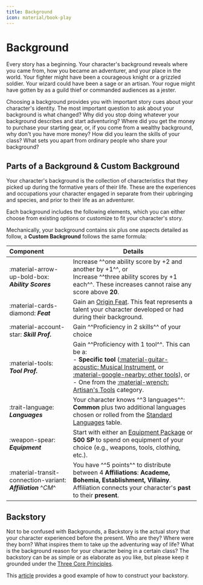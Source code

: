 ```yaml
---
title: Background
icon: material/book-play
---
```


# Background

Every story has a beginning. Your character's background reveals where you came from, how you became an adventurer, and your place in the world. Your fighter might have been a courageous knight or a grizzled soldier. Your wizard could have been a sage or an artisan. Your rogue might have gotten by as a guild thief or commanded audiences as a jester.

Choosing a background provides you with important story cues about your character's identity. The most important question to ask about your background is what changed? Why did you stop doing whatever your background describes and start adventuring? Where did you get the money to purchase your starting gear, or, if you come from a wealthy background, why don't you have more money? How did you learn the skills of your class? What sets you apart from ordinary people who share your background?

## Parts of a Background & Custom Background

Your character's background is the collection of characteristics that they picked up during the formative years of their life. These are the experiences and occupations your character engaged in separate from their upbringing and species, and prior to their life as an adventurer.

Each background includes the following elements, which you can either choose from existing options or customize to fit your character's story.

Mechanically, your background contains six plus one aspects detailed as follow, a **Custom Background** follows the same formula:

| Component | Details |
|:--|--|
| :material-arrow-up-bold-box: ***Ability Scores*** | Increase ^^one ability score by +2 and another by +1^^, or <br>Increase ^^three ability scores by +1 each^^. These increases cannot raise any score above **20**. |
| :material-cards-diamond: ***Feat*** | Gain an [Origin Feat]. This feat represents a talent your character developed or had during their background. |
| :material-account-star: ***Skill Prof.*** | Gain ^^Proficiency in 2 skills^^ of your choice |
| :material-tools: ***Tool Prof.*** | Gain ^^Proficiency with 1 tool^^. This can be a: <br>- **Specific tool** ([:material-guitar-acoustic: Musical Instrument], or [:material-google-nearby: other tools]), or <br>- One from the [:material-wrench: Artisan's Tools] category.|
| :trait-language: ***Languages*** | Your character knows ^^3 languages^^: **Common** plus two additional languages chosen or rolled from the [Standard Languages] table. |
| :weapon-spear: ***Equipment*** | Start with either an [Equipment Package] or **500 SP** to spend on equipment of your choice (e.g., weapons, tools, clothing, etc.). |
| :material-transit-connection-variant: ***Affiliation*** ^*CM*^ | You have ^^5 points^^ to distribute between 4 **Affiliations**: **Academe, Bohemia, Establishment, Villainy**. Affiliation connects your character's **past** to their **present**. |

[Origin Feat]: ../../../option/feat/feat-origin/index.md
[Equipment Package]: ../../../equipment/adventuring-gear/equipment-packs.md

[Standard Languages]: ../../create-your-character.md#25-choose-languages

[:material-wrench: Artisan's Tools]: ../../../equipment/tools/artisan-tools.md
[:material-guitar-acoustic: Musical Instrument]: ../../../equipment/tools/other-tools.md#musical-instrument
[:material-google-nearby: other tools]: ../../../equipment/tools/other-tools.md

## Backstory

Not to be confused with Backgrounds, a Backstory is the actual story that your character experienced before the present. Who are they? Where were they born? What inspires them to take up the adventuring way of life? What is the background reason for your character being in a certain class? The backstory can be as simple or as elaborate as you like, but please keep it grounded under the [Three Core Principles](../../create-your-character.md#the-core-principles).

This [article](https://5e.tools/book.html#XGE,1,this%20is%20your%20life,0) provides a good example of how to construct your backstory.

